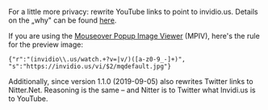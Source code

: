For a little more privacy: rewrite YouTube links to point to invidio.us. Details on the „why" can be found [here](https://www.kuketz-blog.de/empfehlungsecke/#youtube).

If you are using the [Mouseover Popup Image Viewer](https://greasyfork.org/de/scripts/404-mouseover-popup-image-viewer) (MPIV), here's the rule for the preview image:

    {"r":"(invidio\\.us/watch.+?v=|v/)([a-z0-9_-]+)", "s":"https://invidio.us/vi/$2/mqdefault.jpg"}

Additionally, since version 1.1.0 (2019-09-05) also rewrites Twitter links to Nitter.Net. Reasoning is the same – and Nitter is to Twitter what Invidi.us is to YouTube.
